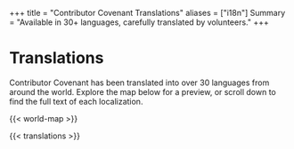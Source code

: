 +++
title = "Contributor Covenant Translations"
aliases = ["i18n"]
Summary = "Available in 30+ languages, carefully translated by volunteers."
+++

# Translations

Contributor Covenant has been translated into over 30 languages from around the world. Explore the map below for a preview, or scroll down to find the full text of each localization.

{{< world-map >}}

{{< translations >}}
